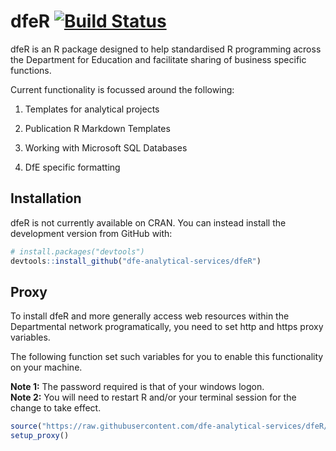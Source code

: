 # dfeR  [![Build Status](https://travis-ci.org/dfe-analytical-services/dfeR.svg?branch=master)](https://travis-ci.org/dfe-analytical-services/dfeR)

dfeR is an R package designed to help standardised R programming across the Department for Education and facilitate sharing of business specific functions.

Current functionality is focussed around the following:

1. Templates for analytical projects

2. Publication R Markdown Templates

3. Working with Microsoft SQL Databases

4. DfE specific formatting

## Installation

dfeR is not currently available on CRAN. You can instead install the
development version from GitHub with:

``` r
# install.packages("devtools")
devtools::install_github("dfe-analytical-services/dfeR")
```
## Proxy

To install dfeR and more generally access web resources within the Departmental network programatically, you need to set http and https proxy variables. 

The following function set such variables for you to enable this functionality on your machine.

**Note 1:** The password required is that of your windows logon.  
**Note 2:** You will need to restart R and/or your terminal session for the change to take effect. 

``` r
source("https://raw.githubusercontent.com/dfe-analytical-services/dfeR/master/R/proxy.R")
setup_proxy()
```
